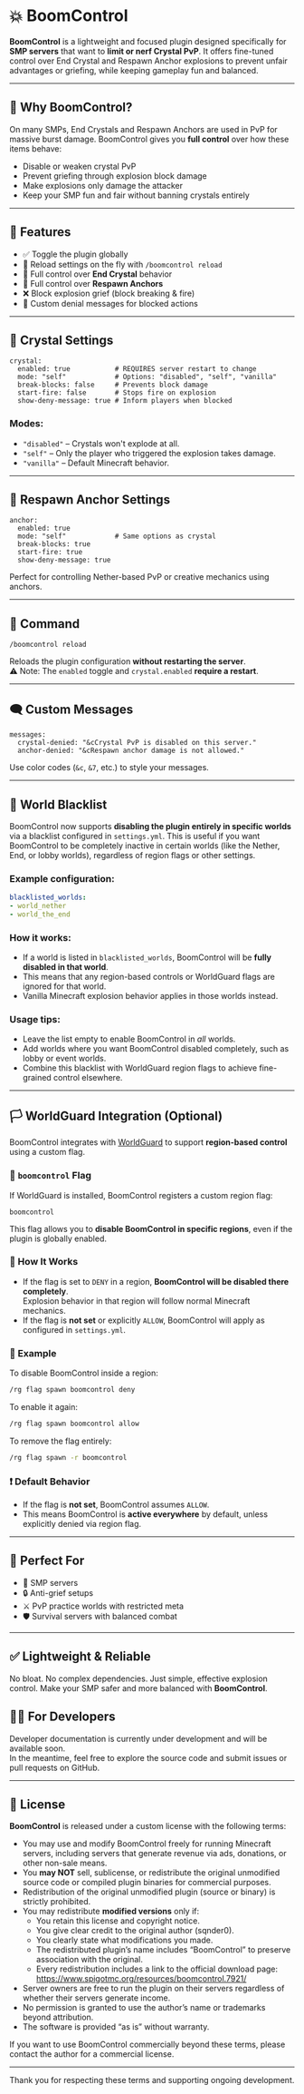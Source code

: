 # 💥 BoomControl

**BoomControl** is a lightweight and focused plugin designed specifically for **SMP servers** that want to **limit or nerf Crystal PvP**. It offers fine-tuned control over End Crystal and Respawn Anchor explosions to prevent unfair advantages or griefing, while keeping gameplay fun and balanced.

- - -

## 🎯 Why BoomControl?

On many SMPs, End Crystals and Respawn Anchors are used in PvP for massive burst damage. BoomControl gives you **full control** over how these items behave:

*   Disable or weaken crystal PvP
*   Prevent griefing through explosion block damage
*   Make explosions only damage the attacker
*   Keep your SMP fun and fair without banning crystals entirely

- - -

## 🔧 Features

*   ✅ Toggle the plugin globally
*   🔄 Reload settings on the fly with `/boomcontrol reload`
*   🧨 Full control over **End Crystal** behavior
*   🌋 Full control over **Respawn Anchors**
*   ❌ Block explosion grief (block breaking & fire)
*   📢 Custom denial messages for blocked actions

- - -

## 🧨 Crystal Settings

```
crystal:
  enabled: true           # REQUIRES server restart to change
  mode: "self"            # Options: "disabled", "self", "vanilla"
  break-blocks: false     # Prevents block damage
  start-fire: false       # Stops fire on explosion
  show-deny-message: true # Inform players when blocked
```

### Modes:

*   `"disabled"` – Crystals won't explode at all.
*   `"self"` – Only the player who triggered the explosion takes damage.
*   `"vanilla"` – Default Minecraft behavior.

- - -

## 🌋 Respawn Anchor Settings

```
anchor:
  enabled: true
  mode: "self"            # Same options as crystal
  break-blocks: true
  start-fire: true
  show-deny-message: true
```

Perfect for controlling Nether-based PvP or creative mechanics using anchors.

- - -

## 🔄 Command

```
/boomcontrol reload
```

Reloads the plugin configuration **without restarting the server**.  
⚠️ Note: The `enabled` toggle and `crystal.enabled` **require a restart**.

- - -

## 🗨️ Custom Messages

```
messages:
  crystal-denied: "&cCrystal PvP is disabled on this server."
  anchor-denied: "&cRespawn anchor damage is not allowed."
```

Use color codes (`&c`, `&7`, etc.) to style your messages.

- - -

## 🛑 World Blacklist

BoomControl now supports **disabling the plugin entirely in specific worlds** via a blacklist configured in `settings.yml`. This is useful if you want BoomControl to be completely inactive in certain worlds (like the Nether, End, or lobby worlds), regardless of region flags or other settings.

### Example configuration:

```yaml
blacklisted_worlds:
- world_nether
- world_the_end
  ```

### How it works:

- If a world is listed in `blacklisted_worlds`, BoomControl will be **fully disabled in that world**.
- This means that any region-based controls or WorldGuard flags are ignored for that world.
- Vanilla Minecraft explosion behavior applies in those worlds instead.

### Usage tips:

- Leave the list empty to enable BoomControl in *all* worlds.
- Add worlds where you want BoomControl disabled completely, such as lobby or event worlds.
- Combine this blacklist with WorldGuard region flags to achieve fine-grained control elsewhere.

---

## 🏳️ WorldGuard Integration (Optional)

BoomControl integrates with [WorldGuard](https://enginehub.org/worldguard/) to support **region-based control** using a custom flag.

### 🔖 `boomcontrol` Flag

If WorldGuard is installed, BoomControl registers a custom region flag:

```
boomcontrol
```

This flag allows you to **disable BoomControl in specific regions**, even if the plugin is globally enabled.

### 🧰 How It Works

- If the flag is set to `DENY` in a region, **BoomControl will be disabled there completely**.  
  Explosion behavior in that region will follow normal Minecraft mechanics.
- If the flag is **not set** or explicitly `ALLOW`, BoomControl will apply as configured in `settings.yml`.

### 🧪 Example

To disable BoomControl inside a region:

```bash
/rg flag spawn boomcontrol deny
```

To enable it again:

```bash
/rg flag spawn boomcontrol allow
```

To remove the flag entirely:

```bash
/rg flag spawn -r boomcontrol
```

### ❗ Default Behavior

- If the flag is **not set**, BoomControl assumes `ALLOW`.
- This means BoomControl is **active everywhere** by default, unless explicitly denied via region flag.

---

## 🧠 Perfect For

*   🏰 SMP servers
*   🔒 Anti-grief setups
*   ⚔️ PvP practice worlds with restricted meta
*   🛡️ Survival servers with balanced combat

- - -

## ✅ Lightweight & Reliable

No bloat. No complex dependencies. Just simple, effective explosion control.
Make your SMP safer and more balanced with **BoomControl**.

## 👷🏻 For Developers

Developer documentation is currently under development and will be available soon.  
In the meantime, feel free to explore the source code and submit issues or pull requests on GitHub.

- - -

## 📜 License

**BoomControl** is released under a custom license with the following terms:

- You may use and modify BoomControl freely for running Minecraft servers, including servers that generate revenue via ads, donations, or other non-sale means.
- You **may NOT** sell, sublicense, or redistribute the original unmodified source code or compiled plugin binaries for commercial purposes.
- Redistribution of the original unmodified plugin (source or binary) is strictly prohibited.
- You may redistribute **modified versions** only if:
  - You retain this license and copyright notice.
  - You give clear credit to the original author (sqnder0).
  - You clearly state what modifications you made.
  - The redistributed plugin’s name includes “BoomControl” to preserve association with the original.
  - Every redistribution includes a link to the official download page:  
    https://www.spigotmc.org/resources/boomcontrol.7921/
- Server owners are free to run the plugin on their servers regardless of whether their servers generate income.
- No permission is granted to use the author’s name or trademarks beyond attribution.
- The software is provided “as is” without warranty.

If you want to use BoomControl commercially beyond these terms, please contact the author for a commercial license.

---

Thank you for respecting these terms and supporting ongoing development.
